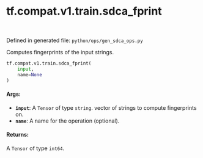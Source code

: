 <div itemscope itemtype="http://developers.google.com/ReferenceObject">
<meta itemprop="name" content="tf.compat.v1.train.sdca_fprint" />
<meta itemprop="path" content="Stable" />
</div>

# tf.compat.v1.train.sdca_fprint

<!-- Insert buttons -->

<table class="tfo-notebook-buttons tfo-api" align="left">
</table>

Defined in generated file: `python/ops/gen_sdca_ops.py`



<!-- Start diff -->
Computes fingerprints of the input strings.

``` python
tf.compat.v1.train.sdca_fprint(
    input,
    name=None
)
```



<!-- Placeholder for "Used in" -->


#### Args:


* <b>`input`</b>: A `Tensor` of type `string`.
  vector of strings to compute fingerprints on.
* <b>`name`</b>: A name for the operation (optional).


#### Returns:

A `Tensor` of type `int64`.
